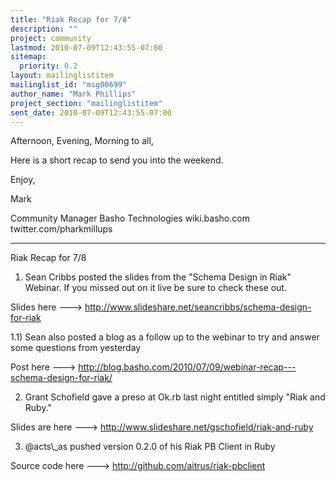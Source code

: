```yaml
---
title: "Riak Recap for 7/8"
description: ""
project: community
lastmod: 2010-07-09T12:43:55-07:00
sitemap:
  priority: 0.2
layout: mailinglistitem
mailinglist_id: "msg00699"
author_name: "Mark Phillips"
project_section: "mailinglistitem"
sent_date: 2010-07-09T12:43:55-07:00
---
```



Afternoon, Evening, Morning to all,

Here is a short recap to send you into the weekend.

Enjoy,

Mark

Community Manager
Basho Technologies
wiki.basho.com
twitter.com/pharkmillups

-----

Riak Recap for 7/8

1) Sean Cribbs posted the slides from the "Schema Design in Riak"
Webinar. If you missed out on it live be sure to check these out.

Slides here ---&gt; http://www.slideshare.net/seancribbs/schema-design-for-riak

1.1) Sean also posted a blog as a follow up to the webinar to try and
answer some questions from yesterday

Post here ---&gt; 
http://blog.basho.com/2010/07/09/webinar-recap---schema-design-for-riak/

2) Grant Schofield gave a preso at Ok.rb last night entitled simply
"Riak and Ruby."

Slides are here ---&gt; http://www.slideshare.net/gschofield/riak-and-ruby

3) @acts\\_as pushed version 0.2.0 of his Riak PB Client in Ruby

Source code here ---&gt; http://github.com/aitrus/riak-pbclient

